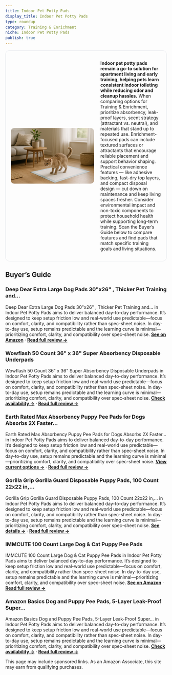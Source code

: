 ```yaml
---
title: Indoor Pet Potty Pads
display_title: Indoor Pet Potty Pads
type: roundup
category: Training & Enrichment
niche: Indoor Pet Potty Pads
publish: true
---
```


<section class="hero-split" style="width:100%;box-sizing:border-box;border:1px solid #e5e7eb;border-radius:12px;padding:16px;display:grid;grid-template-columns:minmax(260px,40%) 1fr;gap:20px;align-items:center;"><figure style="margin:0;"><img src="/hero/roundups/training-enrichment/indoor-pet-potty-pads.webp" alt="" style="width:100%;height:auto;display:block;border-radius:10px;"/></figure><div class="hero-copy" style="min-width:0;"><p><strong>Indoor pet potty pads remain a go-to solution for apartment living and early training, helping pets learn consistent indoor toileting while reducing odor and cleanup hassles.</strong> When comparing options for Training & Enrichment, prioritize absorbency, leak-proof layers, scent strategy (attractant vs. neutral), and materials that stand up to repeated use. Enrichment-focused pads can include textured surfaces or attractants that encourage reliable placement and support behavior shaping. Practical convenience features &mdash; like adhesive backing, fast-dry top layers, and compact disposal design &mdash; cut down on maintenance and keep living spaces fresher. Consider environmental impact and non-toxic components to protect household health while supporting long-term training. Scan the Buyer’s Guide below to compare features and find pads that match specific training goals and living situations.</p></div></section>


<h2>Buyer’s Guide</h2>
<h3>Deep Dear Extra Large Dog Pads 30"x26" , Thicker Pet Training and…</h3>
<p>Deep Dear Extra Large Dog Pads 30"x26" , Thicker Pet Training and… in Indoor Pet Potty Pads aims to deliver balanced day-to-day performance. It’s designed to keep setup friction low and real-world use predictable&mdash;focus on comfort, clarity, and compatibility rather than spec-sheet noise. In day-to-day use, setup remains predictable and the learning curve is minimal&mdash;prioritizing comfort, clarity, and compatibility over spec-sheet noise. <a href="https://amzn.to/478AYHH" target="_blank" rel="nofollow sponsored noopener noopener" target="_blank"><strong>See on Amazon</strong></a> · <a href="/reviews/deep-dear-extra-large-dog-pads-30-x26-40-count-thicker-pet-training-and-786ac9ff/"><strong>Read full review &rarr;</strong></a></p>
<h3>Wowflash 50 Count 36" x 36" Super Absorbency Disposable Underpads</h3>
<p>Wowflash 50 Count 36" x 36" Super Absorbency Disposable Underpads in Indoor Pet Potty Pads aims to deliver balanced day-to-day performance. It’s designed to keep setup friction low and real-world use predictable&mdash;focus on comfort, clarity, and compatibility rather than spec-sheet noise. In day-to-day use, setup remains predictable and the learning curve is minimal&mdash;prioritizing comfort, clarity, and compatibility over spec-sheet noise. <a href="https://amzn.to/4gVS7ry" target="_blank" rel="nofollow sponsored noopener noopener" target="_blank"><strong>Check availability &rarr;</strong></a> · <a href="/reviews/wowflash-50-count-36-x-36-super-absorbency-disposable-underpads-leakpro-8efd1d5d/"><strong>Read full review &rarr;</strong></a></p>
<h3>Earth Rated Max Absorbency Puppy Pee Pads for Dogs Absorbs 2X Faster…</h3>
<p>Earth Rated Max Absorbency Puppy Pee Pads for Dogs Absorbs 2X Faster… in Indoor Pet Potty Pads aims to deliver balanced day-to-day performance. It’s designed to keep setup friction low and real-world use predictable&mdash;focus on comfort, clarity, and compatibility rather than spec-sheet noise. In day-to-day use, setup remains predictable and the learning curve is minimal&mdash;prioritizing comfort, clarity, and compatibility over spec-sheet noise. <a href="https://amzn.to/3Kyavuw" target="_blank" rel="nofollow sponsored noopener noopener" target="_blank"><strong>View current options &rarr;</strong></a> · <a href="/reviews/earth-rated-max-absorbency-puppy-pee-pads-for-dogs-absorbs-2x-faster-2x-9cb71c7a/"><strong>Read full review &rarr;</strong></a></p>
<h3>Gorilla Grip Gorilla Guard Disposable Puppy Pads, 100 Count 22x22 in,…</h3>
<p>Gorilla Grip Gorilla Guard Disposable Puppy Pads, 100 Count 22x22 in,… in Indoor Pet Potty Pads aims to deliver balanced day-to-day performance. It’s designed to keep setup friction low and real-world use predictable&mdash;focus on comfort, clarity, and compatibility rather than spec-sheet noise. In day-to-day use, setup remains predictable and the learning curve is minimal&mdash;prioritizing comfort, clarity, and compatibility over spec-sheet noise. <a href="https://amzn.to/42p4HJM" target="_blank" rel="nofollow sponsored noopener noopener" target="_blank"><strong>See details &rarr;</strong></a> · <a href="/reviews/gorilla-grip-gorilla-guard-disposable-puppy-pads-100-count-22x22-in-5-l-956e2f92/"><strong>Read full review &rarr;</strong></a></p>
<h3>IMMCUTE 100 Count Large Dog & Cat Puppy Pee Pads</h3>
<p>IMMCUTE 100 Count Large Dog & Cat Puppy Pee Pads in Indoor Pet Potty Pads aims to deliver balanced day-to-day performance. It’s designed to keep setup friction low and real-world use predictable&mdash;focus on comfort, clarity, and compatibility rather than spec-sheet noise. In day-to-day use, setup remains predictable and the learning curve is minimal&mdash;prioritizing comfort, clarity, and compatibility over spec-sheet noise. <a href="https://amzn.to/42tdASK" target="_blank" rel="nofollow sponsored noopener noopener" target="_blank"><strong>See on Amazon</strong></a> · <a href="/reviews/immcute-100-count-large-dog-cat-puppy-pee-pads-28-x30-absorbent-potty-t-607182a2/"><strong>Read full review &rarr;</strong></a></p>
<h3>Amazon Basics Dog and Puppy Pee Pads, 5-Layer Leak-Proof Super…</h3>
<p>Amazon Basics Dog and Puppy Pee Pads, 5-Layer Leak-Proof Super… in Indoor Pet Potty Pads aims to deliver balanced day-to-day performance. It’s designed to keep setup friction low and real-world use predictable&mdash;focus on comfort, clarity, and compatibility rather than spec-sheet noise. In day-to-day use, setup remains predictable and the learning curve is minimal&mdash;prioritizing comfort, clarity, and compatibility over spec-sheet noise. <a href="https://amzn.to/4pTWibl" target="_blank" rel="nofollow sponsored noopener noopener" target="_blank"><strong>Check availability &rarr;</strong></a> · <a href="/reviews/amazon-basics-dog-and-puppy-pee-pads-5-layer-leak-proof-super-absorbent-bb18268d/"><strong>Read full review &rarr;</strong></a></p>
<aside class="disclosure">This page may include sponsored links. As an Amazon Associate, this site may earn from qualifying purchases.</aside>
